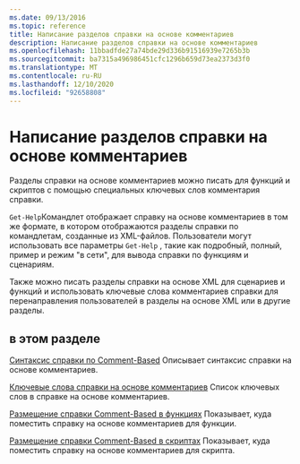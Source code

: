 ```yaml
---
ms.date: 09/13/2016
ms.topic: reference
title: Написание разделов справки на основе комментариев
description: Написание разделов справки на основе комментариев
ms.openlocfilehash: 11bbadfde27a74bde29d336b91516939e7265b3b
ms.sourcegitcommit: ba7315a496986451cfc1296b659d73ea2373d3f0
ms.translationtype: MT
ms.contentlocale: ru-RU
ms.lasthandoff: 12/10/2020
ms.locfileid: "92658808"
---
```

# <a name="writing-comment-based-help-topics"></a>Написание разделов справки на основе комментариев

Разделы справки на основе комментариев можно писать для функций и скриптов с помощью специальных ключевых слов комментария справки.

 `Get-Help`Командлет отображает справку на основе комментариев в том же формате, в котором отображаются разделы справки по командлетам, созданные из XML-файлов. Пользователи могут использовать все параметры `Get-Help` , такие как подробный, полный, пример и режим "в сети", для вывода справки по функциям и сценариям.

 Также можно писать разделы справки на основе XML для сценариев и функций и использовать ключевые слова комментариев справки для перенаправления пользователей в разделы на основе XML или в другие разделы.

## <a name="in-this-section"></a>в этом разделе

 [Синтаксис справки по Comment-Based](./syntax-of-comment-based-help.md) Описывает синтаксис справки на основе комментариев.

 [Ключевые слова справки на основе комментариев](./comment-based-help-keywords.md) Список ключевых слов в справке на основе комментариев.

 [Размещение справки Comment-Based в функциях](./placing-comment-based-help-in-functions.md) Показывает, куда поместить справку на основе комментариев для функции.

 [Размещение справки Comment-Based в скриптах](./placing-comment-based-help-in-scripts.md) Показывает, куда поместить справку на основе комментариев для скрипта.
